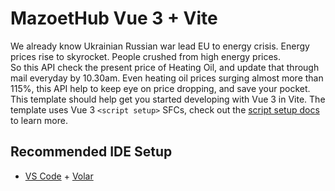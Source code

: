 # MazoetHub Vue 3 + Vite

We already know Ukrainian Russian war lead EU to energy crisis. Energy prices rise to skyrocket. People crushed from high energy prices.  
So this API check the present price of Heating Oil, and update that through mail everyday by 10.30am. Even heating oil prices surging almost more than 115%, this API help to keep eye on price dropping, and save your pocket.
This template should help get you started developing with Vue 3 in Vite. The template uses Vue 3 `<script setup>` SFCs, check out the [script setup docs](https://v3.vuejs.org/api/sfc-script-setup.html#sfc-script-setup) to learn more.

## Recommended IDE Setup

- [VS Code](https://code.visualstudio.com/) + [Volar](https://marketplace.visualstudio.com/items?itemName=Vue.volar)

<!-- # learn -<https://github.com/ahmedh01/starter-template/blob/master/.eslintrc.js> -->
